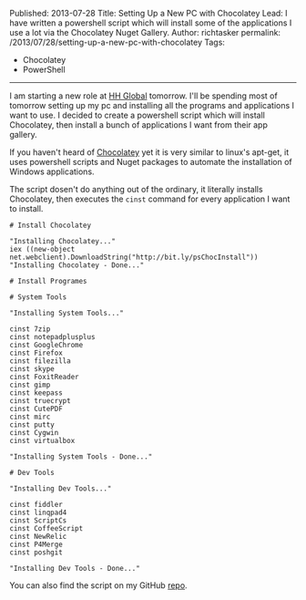 Published: 2013-07-28
Title: Setting Up a New PC with Chocolatey
Lead: I have written a powershell script which will install some of the applications I use a lot via the Chocolatey Nuget Gallery.
Author: richtasker
permalink: /2013/07/28/setting-up-a-new-pc-with-chocolatey
Tags:
  - Chocolatey
  - PowerShell
---
I am starting a new role at [HH Global](http://www.hhglobal.com/) tomorrow. 
I'll be spending most of tomorrow setting up my pc and installing all the programs and applications I want to use. I decided to create a powershell script which will install Chocolatey, then install a bunch of applications I want from their app gallery.

If you haven't heard of [Chocolatey](http://chocolatey.org/) yet it is very similar to linux's apt-get, it uses powershell scripts and Nuget packages to automate the installation of Windows applications.

The script dosen't do anything out of the ordinary, it literally installs Chocolatey, then executes the `cinst` command for every application I want to install.

	# Install Chocolatey

	"Installing Chocolatey..."
	iex ((new-object net.webclient).DownloadString("http://bit.ly/psChocInstall"))
	"Installing Chocolatey - Done..."

	# Install Programes

	# System Tools

	"Installing System Tools..."

	cinst 7zip
	cinst notepadplusplus
	cinst GoogleChrome
	cinst Firefox
	cinst filezilla
	cinst skype
	cinst FoxitReader
	cinst gimp
	cinst keepass
	cinst truecrypt
	cinst CutePDF
	cinst mirc
	cinst putty
	cinst Cygwin
	cinst virtualbox

	"Installing System Tools - Done..."

	# Dev Tools

	"Installing Dev Tools..."

	cinst fiddler
	cinst linqpad4
	cinst ScriptCs
	cinst CoffeeScript
	cinst NewRelic  
	cinst P4Merge
	cinst poshgit

	"Installing Dev Tools - Done..."

You can also find the script on my GitHub [repo](https://github.com/ritasker/Chocolatey-Install-Enviroment).
